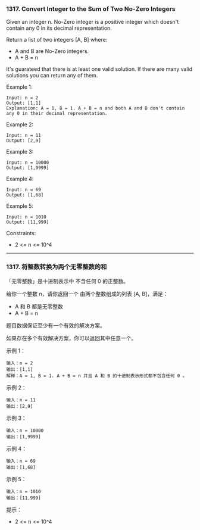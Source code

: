 ### 1317. Convert Integer to the Sum of Two No-Zero Integers
Given an integer n. No-Zero integer is a positive integer which doesn't contain any 0 in its decimal representation.

Return a list of two integers [A, B] where:

* A and B are No-Zero integers.
* A + B = n

It's guarateed that there is at least one valid solution. If there are many valid solutions you can return any of them.



Example 1:

	Input: n = 2
	Output: [1,1]
	Explanation: A = 1, B = 1. A + B = n and both A and B don't contain any 0 in their decimal representation.

Example 2:

	Input: n = 11
	Output: [2,9]

Example 3:

	Input: n = 10000
	Output: [1,9999]

Example 4:

	Input: n = 69
	Output: [1,68]

Example 5:

	Input: n = 1010
	Output: [11,999]



Constraints:

* 2 <= n <= 10^4

----

### 1317. 将整数转换为两个无零整数的和
「无零整数」是十进制表示中 不含任何 0 的正整数。

给你一个整数 n，请你返回一个 由两个整数组成的列表 [A, B]，满足：

* A 和 B 都是无零整数
* A + B = n

题目数据保证至少有一个有效的解决方案。

如果存在多个有效解决方案，你可以返回其中任意一个。



示例 1：

	输入：n = 2
	输出：[1,1]
	解释：A = 1, B = 1. A + B = n 并且 A 和 B 的十进制表示形式都不包含任何 0 。

示例 2：

	输入：n = 11
	输出：[2,9]

示例 3：

	输入：n = 10000
	输出：[1,9999]

示例 4：

	输入：n = 69
	输出：[1,68]

示例 5：

	输入：n = 1010
	输出：[11,999]



提示：

* 2 <= n <= 10^4

